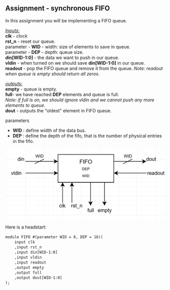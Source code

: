 
## Assignment - synchronous FIFO

In this assignment you will be implementing a FIFO queue.

<u>_Inputs:_</u>  
**clk** - clock  
**rst\_n** - reset our queue.  
parameter - **WID** - width: size of elements to save in queue.  
parameter - **DEP** - depth: queue size.  
**din\[WID-1:0\]** - the data we want to push in our queue.  
**vldin** - when turned on we should save **din\[WID-1:0\]** in our queue.  
**readout** - pop the FIFO queue and remove it from the queue.
*Note: readout when queue is empty should return all zeros.*

<u>_outputs:_</u>  
**empty** - queue is empty.  
**full**\- we have reached **DEP** elements and queue is full.  
_Note: if full is on, we should ignore vldin and we cannot push any more elements to queue._  
**dout** - outputs the "oldest" element in FIFO queue.

parameters

- **WID** : define width of the data bus.
- **DEP** : define the depth of the fifo, that is the number of physical entries in the fifo.

![](syncfifo.PNG)

Here is a headstart:

```plaintext
module FIFO #(parameter WID = 8, DEP = 16)(  
    input clk  
    ,input rst_n  
    ,input din[WID-1:0]
    ,input vldin
    ,input readout
    ,output empty
    ,output full 
    ,output dout[WID-1:0] 
);
```
